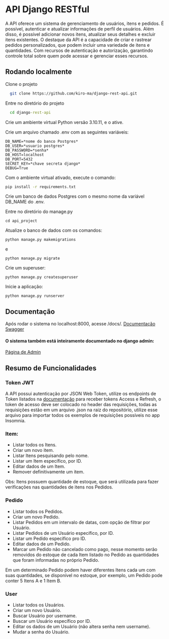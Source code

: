 
# API Django RESTful

A API oferece um sistema de gerenciamento de usuários, itens e pedidos. É possível, autenticar e atualizar informações de perfil de usuários. Além disso, é possível adicionar novos itens, atualizar seus detalhes e excluir itens existentes. O destaque da API é a capacidade de criar e rastrear pedidos personalizados, que podem incluir uma variedade de itens e quantidades. Com recursos de autenticação e autorização, garantindo controle total sobre quem pode acessar e gerenciar esses recursos.


## Rodando localmente

Clone o projeto
```bash
  git clone https://github.com/kiro-ma/django-rest-api.git
```
Entre no diretório do projeto
```cmd
  cd django-rest-api
```
Crie um ambiente virtual Python versão 3.10.11, e o ative.

Crie um arquivo chamado .env com as seguintes variáveis:
```
DB_NAME=*nome do banco Postgres*
DB_USER=*usuario postgres*
DB_PASSWORD=*senha*
DB_HOST=localhost
DB_PORT=5432
SECRET_KEY=*chave secreta django*
DEBUG=True
```
Com o ambiente virtual ativado, execute o comando:
```cmd
pip install -r requirements.txt
```
Crie um banco de dados Postgres com o mesmo nome da variável DB_NAME do .env.

Entre no diretório do manage.py
```
cd api_project
```
Atualize o banco de dados com os comandos:
```
python manage.py makemigrations
```
e
```
python manage.py migrate
```
Crie um superuser:
```
python manage.py createsuperuser
```
Inicie a aplicação:
```
python manage.py runserver
```

## Documentação

Após rodar o sistema no localhost:8000, acesse /docs/.
[Documentação Swagger](http://127.0.0.1:8000/docs/)

#### O sistema também está inteiramente documentado no django admin:
[Página de Admin](http://127.0.0.1:8000/admin/)

## Resumo de Funcionalidades

### Token JWT
A API possui autenticação por JSON Web Token, utilize os endpoints de Token listados na [documentação](http://127.0.0.1:8000/docs/) para receber tokens Access e Refresh, o token de acesso deve ser colocado no header das requisições, todas as requisições estão em um arquivo .json na raiz do repositório, utilize esse arquivo para importar todos os exemplos de requisições possíveis no app Insomnia.

### Item:
- Listar todos os Itens.
- Criar um novo item.
- Listar Itens pesquisando pelo nome.
- Listar um Item específico, por ID.
- Editar dados de um Item.
- Remover definitivamente um item.

Obs: Itens possuem quantidade de estoque, que será utilizada para fazer verificações nas quantidades de itens nos Pedidos.

### Pedido
- Listar todos os Pedidos.
- Criar um novo Pedido.
- Listar Pedidos em um intervalo de datas, com opção de filtrar por Usuário.
- Listar Pedidos de um Usuário específico, por ID.
- Listar um Pedido específico pro ID.
- Editar dados de um Pedido.
- Marcar um Pedido não cancelado como pago, nesse momento serão removidos do estoque de cada Item listado no Pedido as quantidades que foram informadas no próprio Pedido.

Em um determinado Pedido podem haver diferentes Itens cada um com suas quantidades, se disponível no estoque, por exemplo, um Pedido pode conter 5 Itens A e 1 Item B.

### User
- Listar todos os Usuários.
- Criar um novo Usuário.
- Buscar Usuário por username.
- Buscar um Usuário específico por ID.
- Editar os dados de um Usuário (não altera senha nem username).
- Mudar a senha do Usuário.

